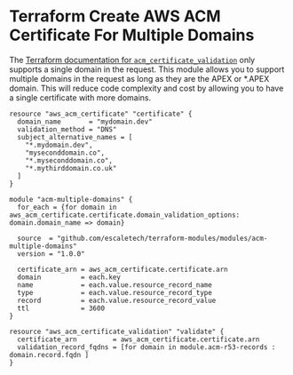 # Terraform Create AWS ACM Certificate For Multiple Domains

The [Terraform documentation for `acm_certificate_validation`](https://registry.terraform.io/providers/hashicorp/aws/latest/docs/resources/acm_certificate_validation)
only supports a single domain in the request. This module allows you to support multiple
domains in the request as long as they are the APEX or *.APEX domain. This will
reduce code complexity and cost by allowing you to have a single certificate
with more domains.

```
resource "aws_acm_certificate" "certificate" {
  domain_name       = "mydomain.dev"
  validation_method = "DNS"
  subject_alternative_names = [
    "*.mydomain.dev",
    "myseconddomain.co",
    "*.myseconddomain.co",
    "*.mythirddomain.co.uk"
  ]
}

module "acm-multiple-domains" {
  for_each = {for domain in aws_acm_certificate.certificate.domain_validation_options: domain.domain_name => domain}

  source  = "github.com/escaletech/terraform-modules/modules/acm-multiple-domains"
  version = "1.0.0"

  certificate_arn = aws_acm_certificate.certificate.arn
  domain          = each.key
  name            = each.value.resource_record_name
  type            = each.value.resource_record_type
  record          = each.value.resource_record_value
  ttl             = 3600
}

resource "aws_acm_certificate_validation" "validate" {
  certificate_arn         = aws_acm_certificate.certificate.arn
  validation_record_fqdns = [for domain in module.acm-r53-records : domain.record.fqdn ]
}
```
